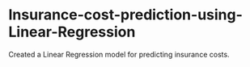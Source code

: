 # Insurance-cost-prediction-using-Linear-Regression
Created a Linear Regression model for predicting insurance costs.
